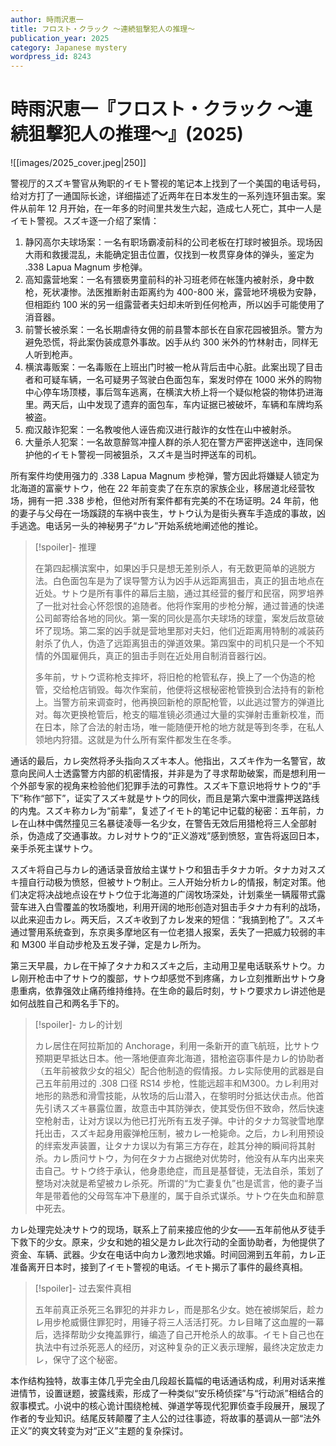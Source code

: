 ```yaml
---
author: 時雨沢恵一
title: フロスト・クラック ～連続狙撃犯人の推理～
publication_year: 2025
category: Japanese mystery
wordpress_id: 8243
---
```


# 時雨沢恵一『フロスト・クラック ～連続狙撃犯人の推理～』(2025)

![[images/2025_cover.jpeg|250]]

警视厅的スズキ警官从殉职的イモト警视的笔记本上找到了一个美国的电话号码，给对方打了一通国际长途，详细描述了近两年在日本发生的一系列连环狙击案。案件从前年 12 月开始，在一年多的时间里共发生六起，造成七人死亡，其中一人是イモト警视。スズキ逐一介绍了案情：

1. 静冈高尔夫球场案：一名有职场霸凌前科的公司老板在打球时被狙杀。现场因大雨和救援混乱，未能确定狙击位置，仅找到一枚贯穿身体的弹头，鉴定为 .338 Lapua Magnum 步枪弹。
2. 高知露营地案：一名有猥亵男童前科的补习班老师在帐篷内被射杀，身中数枪，死状凄惨。法医推断射击距离约为 400-800 米，露营地环境极为安静，但相距约 100 米的另一组露营者夫妇却未听到任何枪声，所以凶手可能使用了消音器。
3. 前警长被杀案：一名长期虐待女佣的前县警本部长在自家花园被狙杀。警方为避免恐慌，将此案伪装成意外事故。凶手从约 300 米外的竹林射击，同样无人听到枪声。
4. 横滨毒贩案：一名毒贩在上班出门时被一枪从背后击中心脏。此案出现了目击者和可疑车辆，一名可疑男子驾驶白色面包车，案发时停在 1000 米外的购物中心停车场顶楼，事后驾车逃离，在横滨大桥上将一个疑似枪袋的物体扔进海里。两天后，山中发现了遗弃的面包车，车内证据已被破坏，车辆和车牌均系被盗。
5. 痴汉敲诈犯案：一名教唆他人诬告痴汉进行敲诈的女性在山中被射杀。
6. 大量杀人犯案：一名故意醉驾冲撞人群的杀人犯在警方严密押送途中，连同保护他的イモト警视一同被狙杀，スズキ是当时押送车的司机。

所有案件均使用强力的 .338 Lapua Magnum 步枪弹，警方因此将嫌疑人锁定为北海道的富豪サトウ，他在 22 年前变卖了在东京的家族企业，移居道北经营牧场，拥有一把 .338 步枪，但他对所有案件都有完美的不在场证明。24 年前，他的妻子与父母在一场蹊跷的车祸中丧生，サトウ认为是街头赛车手造成的事故，凶手逃逸。电话另一头的神秘男子“カレ”开始系统地阐述他的推论。

> [!spoiler]- 推理
> 
> 在第四起横滨案中，如果凶手只是想无差别杀人，有无数更简单的逃脱方法。白色面包车是为了误导警方认为凶手从远距离狙击，真正的狙击地点在近处。サトウ是所有事件的幕后主脑，通过其经营的餐厅和民宿，网罗培养了一批对社会心怀怨恨的追随者。他将作案用的步枪分解，通过普通的快递公司邮寄给各地的同伙。第一案的同伙是高尔夫球场的球童，案发后故意破坏了现场。第二案的凶手就是营地里那对夫妇，他们近距离用特制的减装药射杀了仇人，伪造了远距离狙击的弹道效果。第四案中的司机只是一个不知情的外国雇佣兵，真正的狙击手则在近处用自制消音器行凶。
> 
> 多年前，サトウ谎称枪支摔坏，将旧枪的枪管私存，换上了一个伪造的枪管，交给枪店销毁。每次作案前，他便将这根秘密枪管换到合法持有的新枪上。当警方前来调查时，他再换回新枪的原配枪管，以此逃过警方的弹道比对。每次更换枪管后，枪支的瞄准镜必须通过大量的实弹射击重新校准，而在日本，除了合法的射击场，唯一能随便开枪的地方就是等到冬季，在私人领地内狩猎。这就是为什么所有案件都发生在冬季。

通话的最后，カレ突然将矛头指向スズキ本人。他指出，スズキ作为一名警官，故意向民间人士透露警方内部的机密情报，并非是为了寻求帮助破案，而是想利用一个外部专家的视角来检验他们犯罪手法的可靠性。スズキ下意识地将サトウ的“手下”称作“部下”，证实了スズキ就是サトウ的同伙，而且是第六案中泄露押送路线的内鬼。スズキ称カレ为“前辈”，复述了イモト的笔记中记载的秘密：五年前，カレ在山林中偶然撞见三名暴徒凌辱一名少女，在警告无效后用猎枪将三人全部射杀，伪造成了交通事故。カレ对サトウ的“正义游戏”感到愤怒，宣告将返回日本，亲手杀死主谋サトウ。

スズキ将自己与カレ的通话录音放给主谋サトウ和狙击手タナカ听。タナカ对スズキ擅自行动极为愤怒，但被サトウ制止。三人开始分析カレ的情报，制定对策。他们决定将决战地点设在サトウ位于北海道的广阔牧场深处，计划乘坐一辆履带式露营车进入白雪覆盖的牧场腹地，利用开阔的地形创造对狙击手タナカ有利的战场，以此来迎击カレ。两天后，スズキ收到了カレ发来的短信：“我搞到枪了”。スズキ通过警用系统查到，东京奥多摩地区有一位老猎人报案，丢失了一把威力较弱的丰和 M300 半自动步枪及五发子弹，定是カレ所为。

第三天早晨，カレ在干掉了タナカ和スズキ之后，主动用卫星电话联系サトウ。カレ刚开枪击中了サトウ的腹部，サトウ却感觉不到疼痛，カレ立刻推断出サトウ身患重病，依靠强效止痛药维持维持。在生命的最后时刻，サトウ要求カレ讲述他是如何战胜自己和两名手下的。

> [!spoiler]- カレ的计划
> 
> カレ居住在阿拉斯加的 Anchorage，利用一条新开的直飞航班，比サトウ预期更早抵达日本。他一落地便直奔北海道，猎枪盗窃事件是カレ的协助者（五年前被救少女的祖父）配合他制造的假情报。カレ实际使用的武器是自己五年前用过的  .308 口径 RS14 步枪，性能远超丰和M300。カレ利用对地形的熟悉和滑雪技能，从牧场的后山潜入，在黎明时分抵达伏击点。他首先引诱スズキ暴露位置，故意击中其防弹衣，使其受伤但不致命，然后快速空枪射击，让对方误以为他已打光所有五发子弹。中计的タナカ驾驶雪地摩托出击，スズキ起身用霰弹枪压制，被カレ一枪毙命。之后，カレ利用预设的绊索发声装置，让タナカ误以为有第三方存在，趁其分神的瞬间将其射杀。カレ质问サトウ，为何在タナカ占据绝对优势时，他没有从车内出来夹击自己。サトウ终于承认，他身患绝症，而且是基督徒，无法自杀，策划了整场对决就是希望被カレ杀死。所谓的“为亡妻复仇”也是谎言，他的妻子当年是带着他的父母驾车冲下悬崖的，属于自杀式谋杀。サトウ在失血和醉意中死去。

カレ处理完处决サトウ的现场，联系上了前来接应他的少女——五年前他从歹徒手下救下的少女。原来，少女和她的祖父是カレ此次行动的全面协助者，为他提供了资金、车辆、武器。少女在电话中向カレ激烈地求婚。时间回溯到五年前，カレ正准备离开日本时，接到了イモト警视的电话。イモト揭示了事件的最终真相。

> [!spoiler]- 过去案件真相
> 
> 五年前真正杀死三名罪犯的并非カレ，而是那名少女。她在被绑架后，趁カレ用步枪威慑住罪犯时，用锤子将三人活活打死。カレ目睹了这血腥的一幕后，选择帮助少女掩盖罪行，编造了自己开枪杀人的故事。イモト自己也在执法中有过杀死恶人的经历，对这种复杂的正义表示理解，最终决定放走カレ，保守了这个秘密。

本作结构独特，故事主体几乎完全由几段超长篇幅的电话通话构成，利用对话来推进情节，设置谜题，披露线索，形成了一种类似“安乐椅侦探”与“行动派”相结合的叙事模式。小说中的核心诡计围绕枪械、弹道学等现代犯罪侦查手段展开，展现了作者的专业知识。结尾反转颠覆了主人公的过往事迹，将故事的基调从一部“法外正义”的爽文转变为对“正义”主题的复杂探讨。
